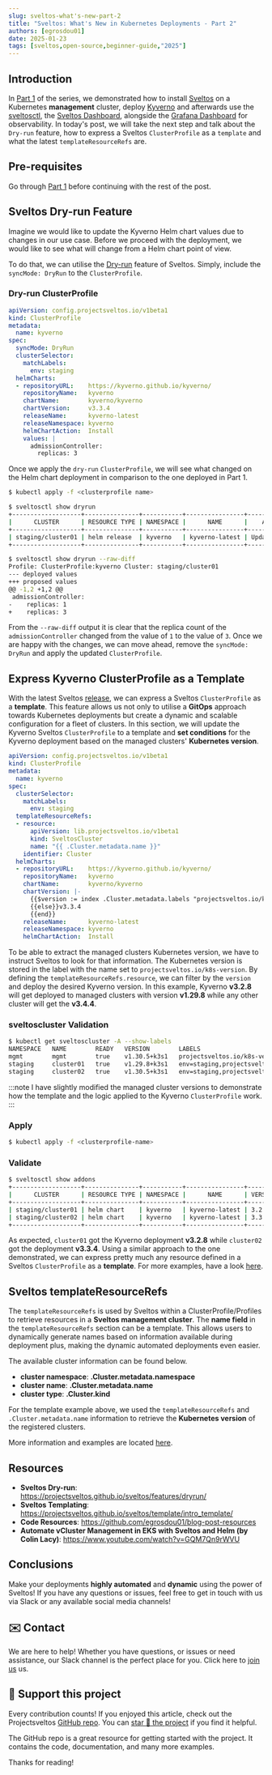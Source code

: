 ```yaml
---
slug: sveltos-what's-new-part-2
title: "Sveltos: What's New in Kubernetes Deployments - Part 2"
authors: [egrosdou01]
date: 2025-01-23
tags: [sveltos,open-source,beginner-guide,"2025"]
---
```


## Introduction

In [Part 1](../2025-01-06-sveltos-what's-new/sveltos-what's-new-part-1.md) of the series, we demonstrated how to install [Sveltos](https://github.com/projectsveltos) on a Kubernetes **management** cluster, deploy [Kyverno](https://kyverno.io/docs/) and afterwards use the [sveltosctl](https://projectsveltos.github.io/sveltos/getting_started/sveltosctl/sveltosctl/), the [Sveltos Dashboard](https://projectsveltos.github.io/sveltos/getting_started/install/dashboard/), alongside the [Grafana Dashboard](https://projectsveltos.github.io/sveltos/getting_started/install/grafanadashboard/) for observability. In today's post, we will take the next step and talk about the `Dry-run` feature, how to express a Sveltos `ClusterProfile` as a `template` and what the latest `templateResourceRefs` are.
<!--truncate-->

## Pre-requisites

Go through [Part 1](../2025-01-06-sveltos-what's-new/sveltos-what's-new-part-1.md) before continuing with the rest of the post.

## Sveltos Dry-run Feature

Imagine we would like to update the Kyverno Helm chart values due to changes in our use case. Before we proceed with the deployment, we would like to see what will change from a Helm chart point of view.

To do that, we can utilise the [Dry-run](https://projectsveltos.github.io/sveltos/features/dryrun/) feature of Sveltos. Simply, include the `syncMode: DryRun` to the `ClusterProfile`.

### Dry-run ClusterProfile

```yaml
apiVersion: config.projectsveltos.io/v1beta1
kind: ClusterProfile
metadata:
  name: kyverno
spec:
  syncMode: DryRun
  clusterSelector:
    matchLabels:
      env: staging
  helmCharts:
  - repositoryURL:    https://kyverno.github.io/kyverno/
    repositoryName:   kyverno
    chartName:        kyverno/kyverno
    chartVersion:     v3.3.4
    releaseName:      kyverno-latest
    releaseNamespace: kyverno
    helmChartAction:  Install
    values: |
      admissionController:
        replicas: 3
```

Once we apply the `dry-run` `ClusterProfile`, we will see what changed on the Helm chart deployment in comparison to the one deployed in Part 1.

```bash
$ kubectl apply -f <clusterprofile name>
```

```bash
$ sveltosctl show dryrun
+-------------------+---------------+-----------+----------------+---------------+--------------------------------+------------------------+
|      CLUSTER      | RESOURCE TYPE | NAMESPACE |      NAME      |    ACTION     |            MESSAGE             |        PROFILE         |
+-------------------+---------------+-----------+----------------+---------------+--------------------------------+------------------------+
| staging/cluster01 | helm release  | kyverno   | kyverno-latest | Update Values | use --raw-diff to see full     | ClusterProfile/kyverno |
+-------------------+---------------+-----------+----------------+---------------+--------------------------------+------------------------+

$ sveltosctl show dryrun --raw-diff 
Profile: ClusterProfile:kyverno Cluster: staging/cluster01
--- deployed values
+++ proposed values
@@ -1,2 +1,2 @@
 admissionController:
-    replicas: 1
+    replicas: 3
```

From the `--raw-diff` output it is clear that the replica count of the `admissionController` changed from the value of `1` to the value of `3`. Once we are happy with the changes, we can move ahead, remove the `syncMode: DryRun` and apply the updated `ClusterProfile`.

## Express Kyverno ClusterProfile as a Template

With the latest Sveltos [release](https://github.com/orgs/projectsveltos/discussions/893), we can express a Sveltos `ClusterProfile` as a **template**. This feature allows us not only to utilise a **GitOps** approach towards Kubernetes deployments but create a dynamic and scalable configuration for a fleet of clusters. In this section, we will update the Kyverno Sveltos `ClusterProfile` to a template and **set conditions** for the Kyverno deployment based on the managed clusters' **Kubernetes version**.

```yaml
apiVersion: config.projectsveltos.io/v1beta1
kind: ClusterProfile
metadata:
  name: kyverno
spec:
  clusterSelector:
    matchLabels:
      env: staging
  templateResourceRefs:
  - resource:
      apiVersion: lib.projectsveltos.io/v1beta1
      kind: SveltosCluster
      name: "{{ .Cluster.metadata.name }}"
    identifier: Cluster
  helmCharts:
  - repositoryURL:    https://kyverno.github.io/kyverno/
    repositoryName:   kyverno
    chartName:        kyverno/kyverno
    chartVersion: |-
      {{$version := index .Cluster.metadata.labels "projectsveltos.io/k8s-version" }}{{if eq $version "v1.29.8"}}v3.2.8
      {{else}}v3.3.4
      {{end}}
    releaseName:      kyverno-latest
    releaseNamespace: kyverno
    helmChartAction:  Install
```

To be able to extract the managed clusters Kubernetes version, we have to instruct Sveltos to look for that information. The Kubernetes version is stored in the label with the name set to `projectsveltos.io/k8s-version`. By defining the `templateResourceRefs.resource`, we can filter by the `version` and deploy the desired Kyverno version. In this example, Kyverno **v3.2.8** will get deployed to managed clusters with version **v1.29.8** while any other cluster will get the **v3.4.4**.

### sveltoscluster Validation

```bash
$ kubectl get sveltoscluster -A --show-labels
NAMESPACE   NAME        READY   VERSION        LABELS
mgmt        mgmt        true    v1.30.5+k3s1   projectsveltos.io/k8s-version=v1.30.5,sveltos-agent=present
staging     cluster01   true    v1.29.8+k3s1   env=staging,projectsveltos.io/k8s-version=v1.29.8,sveltos-agent=present
staging     cluster02   true    v1.30.5+k3s1   env=staging,projectsveltos.io/k8s-version=v1.30.5,sveltos-agent=present
```

:::note
I have slightly modified the managed cluster versions to demonstrate how the template and the logic applied to the Kyverno `ClusterProfile` work.
:::

### Apply

```bash
$ kubectl apply -f <clusterprofile-name>
```

### Validate

```bash
$ sveltosctl show addons
+-------------------+---------------+-----------+----------------+---------+-------------------------------+------------------------+
|      CLUSTER      | RESOURCE TYPE | NAMESPACE |      NAME      | VERSION |             TIME              |        PROFILES        |
+-------------------+---------------+-----------+----------------+---------+-------------------------------+------------------------+
| staging/cluster01 | helm chart    | kyverno   | kyverno-latest | 3.2.8   | 2024-12-27 14:36:51 +0000 UTC | ClusterProfile/kyverno |
| staging/cluster02 | helm chart    | kyverno   | kyverno-latest | 3.3.4   | 2024-12-27 14:36:41 +0000 UTC | ClusterProfile/kyverno |
+-------------------+---------------+-----------+----------------+---------+-------------------------------+------------------------+
```

As expected, `cluster01` got the Kyverno deployment **v3.2.8** while `cluster02` got the deployment **v3.3.4**. Using a similar approach to the one demonstrated, we can express pretty much any resource defined in a Sveltos `ClusterProfile` as a **template**. For more examples, have a look [here](https://projectsveltos.github.io/sveltos/template/intro_template/).

## Sveltos templateResourceRefs

The `templateResourceRefs` is used by Sveltos within a ClusterProfile/Profiles to retrieve resources in a **Sveltos management cluster**. The **name field** in the `templateResourceRefs` section can be a template. This allows users to dynamically generate names based on information available during deployment plus, making the dynamic automated deployments even easier.

The available cluster information can be found below.

- **cluster namespace**: **.Cluster.metadata.namespace**
- **cluster name**: **.Cluster.metadata.name**
- **cluster type**: **.Cluster.kind**

For the template example above, we used the `templateResourceRefs` and `.Cluster.metadata.name` information to retrieve the **Kubernetes version** of the registered clusters.

More information and examples are located [here](https://projectsveltos.github.io/sveltos/template/intro_template/#templateresourcerefs-namespace-and-name).

## Resources

- **Sveltos Dry-run**: https://projectsveltos.github.io/sveltos/features/dryrun/
- **Sveltos Templating**: https://projectsveltos.github.io/sveltos/template/intro_template/
- **Code Resources**: https://github.com/egrosdou01/blog-post-resources
- **Automate vCluster Management in EKS with Sveltos and Helm (by Colin Lacy)**: https://www.youtube.com/watch?v=GQM7Qn9rWVU

## Conclusions

Make your deployments **highly automated** and **dynamic** using the power of Sveltos! If you have any questions or issues, feel free to get in touch with us via Slack or any available social media channels!

## ✉️ Contact

We are here to help! Whether you have questions, or issues or need assistance, our Slack channel is the perfect place for you. Click here to [join us](https://join.slack.com/t/projectsveltos/shared_invite/zt-1hraownbr-W8NTs6LTimxLPB8Erj8Q6Q) us.

## 👏 Support this project

Every contribution counts! If you enjoyed this article, check out the Projectsveltos [GitHub repo](https://github.com/projectsveltos). You can [star 🌟 the project](https://github.com/projectsveltos) if you find it helpful.

The GitHub repo is a great resource for getting started with the project. It contains the code, documentation, and many more examples.

Thanks for reading!
